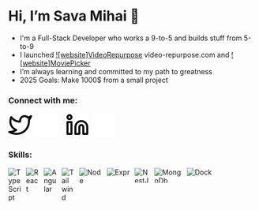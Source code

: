 # Hi, I’m Sava Mihai 👋 

- I'm a Full-Stack Developer who works a 9-to-5 and builds stuff from 5-to-9
- I launched [![website]VideoRepurpose](https://video-repurpose.com) video-repurpose.com and [![website]MoviePicker](https://moviepicker.app)
- I’m always learning and committed to my path to greatness
- 2025 Goals: Make 1000$ from a small project

### Connect with me:

[![website](./img/twitter-light.svg)](https://twitter.com/MihaiSava98#gh-light-mode-only)
[![website](./img/twitter-dark.svg)](https://twitter.com/MihaiSava98)
&nbsp;&nbsp;
[![website](./img/linkedin-light.svg)](https://www.linkedin.com/in/mihai-sava-517534242#gh-light-mode-only)
[![website](./img/linkedin-dark.svg)](https://www.linkedin.com/in/mihai-cristian-sava-517534242/)


### Skills:
<img align="left" alt="TypeScript" width="26px" src="https://upload.wikimedia.org/wikipedia/commons/4/4c/Typescript_logo_2020.svg" style="padding-right:10px;" />
<img align="left" alt="React" width="26px" src="https://cdn.jsdelivr.net/gh/devicons/devicon/icons/react/react-original.svg" style="padding-right:10px;" />
<img align="left" alt="Angular" width="26px" src="https://upload.wikimedia.org/wikipedia/commons/c/cf/Angular_full_color_logo.svg" style="padding-right:10px;" />
<img align="left" alt="Tailwind" width="26px" src="https://upload.wikimedia.org/wikipedia/commons/d/d5/Tailwind_CSS_Logo.svg" style="padding-right:10px;" />
<img align="left" alt="Node" width="46px" src="https://upload.wikimedia.org/wikipedia/commons/d/d9/Node.js_logo.svg" style="padding-right:10px;" />
<img align="left" alt="Express" width="46px" height="20" src="https://upload.wikimedia.org/wikipedia/commons/6/64/Expressjs.png" style="padding-right:10px;" />
<img align="left" alt="NestJS" width="30px" height="30" src="https://upload.wikimedia.org/wikipedia/commons/thumb/a/a8/NestJS.svg/621px-NestJS.svg.png" style="padding-right:10px;" />
<img align="left" alt="MongoDb" width="56px" height="30" src="https://upload.wikimedia.org/wikipedia/commons/9/93/MongoDB_Logo.svg" style="padding-right:10px;" />
<img align="left" alt="Docker" width="56px" height="20" src="https://upload.wikimedia.org/wikipedia/commons/7/79/Docker_%28container_engine%29_logo.png" style="padding-right:10px;" />


